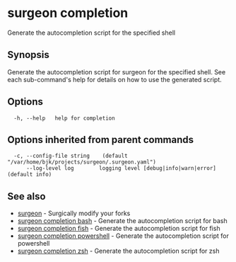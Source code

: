 # surgeon completion

Generate the autocompletion script for the specified shell

## Synopsis

Generate the autocompletion script for surgeon for the specified shell.
See each sub-command's help for details on how to use the generated script.


## Options

```
  -h, --help   help for completion
```

## Options inherited from parent commands

```
  -c, --config-file string    (default "/var/home/bjk/projects/surgeon/.surgeon.yaml")
      --log-level log        logging level [debug|info|warn|error] (default info)
```

## See also

* [surgeon](surgeon.md)	 - Surgically modify your forks
* [surgeon completion bash](surgeon_completion_bash.md)	 - Generate the autocompletion script for bash
* [surgeon completion fish](surgeon_completion_fish.md)	 - Generate the autocompletion script for fish
* [surgeon completion powershell](surgeon_completion_powershell.md)	 - Generate the autocompletion script for powershell
* [surgeon completion zsh](surgeon_completion_zsh.md)	 - Generate the autocompletion script for zsh

